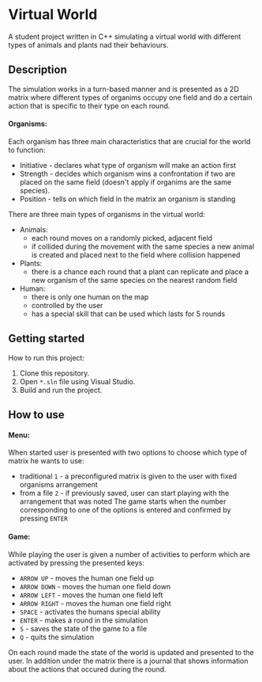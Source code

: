 # Virtual World

A student project written in C++ simulating a virtual world with different types of animals and plants nad their behaviours.

## Description
The simulation works in a turn-based manner and is presented as a 2D matrix where different types of organims occupy one field and do a certain action that is specific to their type on each round.

#### Organisms:
Each organism has three main characteristics that are crucial for the world to function:
- Initiative - declares what type of organism will make an action first
- Strength - decides which organism wins a confrontation if two are placed on the same field (doesn't apply if organims are the same species).
- Position - tells on which field in the matrix an organism is standing

There are three main types of organisms in the virtual world:
- Animals:
    - each round moves on a randomly picked,    adjacent field
    - if collided during the movement with the same species a new animal is created and placed next to the field where collision happened
- Plants:
    - there is a chance each round that a plant can replicate and place a new organism of the same species on the nearest random field
- Human:
    - there is only one human on the map
    - controlled by the user
    - has a special skill that can be used which lasts for 5 rounds

## Getting started
How to run this project:
1. Clone this repository.
2. Open `*.sln` file using Visual Studio.
3. Build and run the project.

## How to use
#### Menu:
When started user is presented with two options to choose which type of matrix he wants to use:
- traditional `1` - a preconfigured matrix is given to the user with fixed organisms arrangement
- from a file `2` - if previously saved, user can start playing with the arrangement that was noted
The game starts when the number corresponding to one of the options is entered and confirmed by pressing `ENTER`

#### Game:
While playing the user is given a number of activities to perform which are activated by pressing the presented keys:
- `ARROW UP` - moves the human one field up
- `ARROW DOWN` - moves the human one field down
- `ARROW LEFT` - moves the human one field left
- `ARROW RIGHT` - moves the human one field right
- `SPACE` - activates the humans special ability
- `ENTER` - makes a round in the simulation
- `S` - saves the state of the game to a file
- `Q` - quits the simulation

On each round made the state of the world is updated and presented to the user. In addition under the matrix there is a journal that shows information about the actions that occured during the round.
